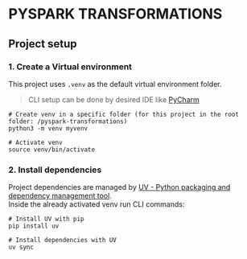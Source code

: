 # PYSPARK TRANSFORMATIONS

## Project setup

### 1. Create a Virtual environment
This project uses `.venv` as the default virtual environment folder.

> CLI setup can be done by desired IDE like [PyCharm](https://www.jetbrains.com/help/pycharm/creating-virtual-environment.html)
```shell
# Create venv in a specific folder (for this project in the root folder: /pyspark-transformations)
python3 -m venv myvenv

# Activate venv
source venv/bin/activate
```

### 2. Install dependencies
Project dependencies are managed by [UV - Python packaging and dependency management tool](https://docs.astral.sh/uv/). \
Inside the already activated venv run CLI commands:

```shell
# Install UV with pip
pip install uv

# Install dependencies with UV
uv sync
```